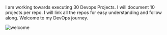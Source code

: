 I am working towards executing 30 Devops Projects.
I will document 10 projects per repo.
I will link all the repos for easy understanding and follow along.
Welcome to my DevOps journey.

![welcome](https://media.giphy.com/media/l2JecZZGbAjmIK0nu/giphy.gif)